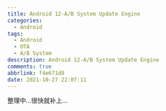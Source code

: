 ```yaml
---
title: Android 12-A/B System Update Engine
categories:
  - Android
tags:
  - Android
  - OTA
  - A/B System
description: Android 12-A/B System Update Engine
comments: true
abbrlink: f4e671d8
date: 2021-10-27 22:07:11
---
```

<!--more-->
<meta name="referrer" content="no-referrer"/>

整理中...很快就补上...